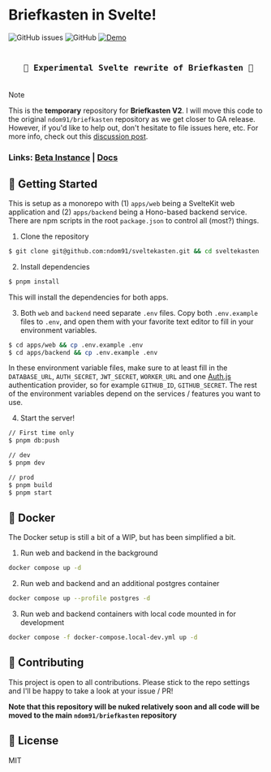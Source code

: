 # Briefkasten in Svelte!

![GitHub issues](https://img.shields.io/github/issues/ndom91/sveltekasten?style=flat-square)
![GitHub](https://img.shields.io/github/license/ndom91/sveltekasten?style=flat-square)
[![Demo](https://img.shields.io/badge/demo-click%20here-brightgreen?style=flat-square)](https://dev.briefkastenhq.com)


<h3 align="center"> <pre>  <br>   🚧 Experimental Svelte rewrite of Briefkasten 🚧   <br>  </pre> </h3>

> [!NOTE]
> This is the **temporary** repository for **Briefkasten V2**. I will move this code to the original `ndom91/briefkasten` repository as we get closer to GA release. However, if you'd like to help out, don't hesitate to file issues here, etc. For more info, check out this [discussion post](https://github.com/ndom91/briefkasten/discussions/65).

### Links: [Beta Instance](https://dev.briefkastenhq.com) | [Docs](https://docs.briefkastenhq.com)

## 🚀 Getting Started

This is setup as a monorepo with (1) `apps/web` being a SvelteKit web application and (2) `apps/backend` being a Hono-based backend service. There are npm scripts in the root `package.json` to control all (most?) things.

1. Clone the repository

```sh
$ git clone git@github.com:ndom91/sveltekasten.git && cd sveltekasten
```

2. Install dependencies

```sh
$ pnpm install
```

This will install the dependencies for both apps.

3. Both `web` and `backend` need separate `.env` files. Copy both `.env.example` files to `.env`, and open them with your favorite text editor to fill in your environment variables.

```sh
$ cd apps/web && cp .env.example .env
$ cd apps/backend && cp .env.example .env
```

In these environment variable files, make sure to at least fill in the `DATABASE_URL`, `AUTH_SECRET`, `JWT_SECRET`, `WORKER_URL` and one [Auth.js](https://authjs.dev) authentication provider, so for example `GITHUB_ID`, `GITHUB_SECRET`. The rest of the environment variables depend on the services / features you want to use.

4. Start the server!

```sh
// First time only
$ pnpm db:push

// dev
$ pnpm dev

// prod
$ pnpm build
$ pnpm start
```

## 🐋 Docker

The Docker setup is still a bit of a WIP, but has been simplified a bit.

1. Run web and backend in the background

```sh
docker compose up -d
```

2. Run web and backend and an additional postgres container

```sh
docker compose up --profile postgres -d
```

3. Run web and backend containers with local code mounted in for development

```sh
docker compose -f docker-compose.local-dev.yml up -d
```

## 👷 Contributing

This project is open to all contributions. Please stick to the repo settings and I'll be happy to take a look at your issue / PR!

**Note that this repository will be nuked relatively soon and all code will be moved to the main `ndom91/briefkasten` repository**

## 📝 License

MIT
